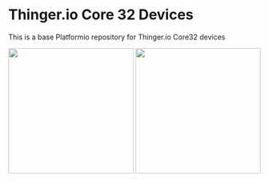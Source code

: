 # Thinger.io Core 32 Devices

This is a base Platformio repository for Thinger.io Core32 devices

<p align="center">
<img src="https://s3-eu-west-1.amazonaws.com/thinger.io.files/thinger_core_32_a.png" height=250px">
<img src="https://s3-eu-west-1.amazonaws.com/thinger.io.files/thinger_core_32_b.png" height=250px">
</p>

